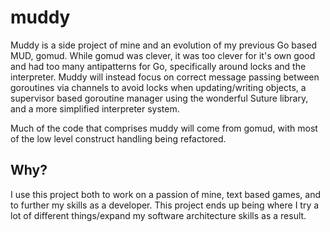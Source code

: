 # muddy
Muddy is a side project of mine and an evolution of my previous Go based MUD,
gomud. While gomud was clever, it was too clever for it's own good and had
too many antipatterns for Go, specifically around locks and the interpreter.
Muddy will instead focus on correct message passing between goroutines via
channels to avoid locks when updating/writing objects, a supervisor based
goroutine manager using the wonderful Suture library, and a more simplified
interpreter system.

Much of the code that comprises muddy will come from gomud, with most of the
low level construct handling being refactored.


## Why?

I use this project both to work on a passion of mine, text based games, and
to further my skills as a developer. This project ends up being where I try
a lot of different things/expand my software architecture skills as a result.
